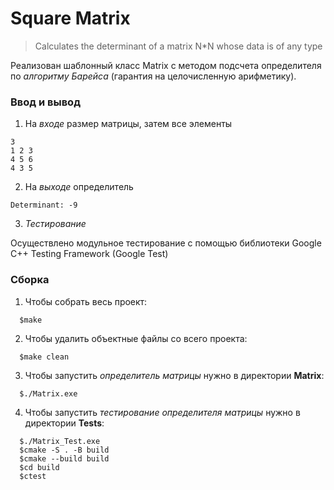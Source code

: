# Square Matrix  
>Сalculates the determinant of a matrix N*N whose data is of any type  

Реализован шаблонный класс Matrix<T> с методом подсчета определителя по *алгоритму Барейса* (гарантия на целочисленную арифметику).  

### Ввод и вывод

1. На *входе* размер матрицы, затем все элементы  
```
3
1 2 3
4 5 6
4 3 5
```

2. На *выходе* определитель  
```
Determinant: -9
```

3. *Тестирование*  

Осуществлено модульное тестирование с помощью библиотеки Google C++ Testing Framework (Google Test)  

### Сборка

1. Чтобы собрать весь проект:  
```
  $make
```
2. Чтобы удалить объектные файлы со всего проекта:  
```
  $make clean
```

3. Чтобы запустить *определитель матрицы* нужно в директории **Matrix**:  
``` 
  $./Matrix.exe   
```
4. Чтобы запустить *тестирование определителя матрицы* нужно в директории **Tests**:  
``` 
  $./Matrix_Test.exe  
  $cmake -S . -B build
  $cmake --build build  
  $cd build    
  $ctest  
```    
 
